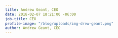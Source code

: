 ```yaml
---
title: Andrew Geant, CEO
date: 2018-02-07 18:21:00 -06:00
job-title: CEO
profile-image: "/blog/uploads/img-drew-geant.png"
author: Andrew Geant, CEO
---
```


